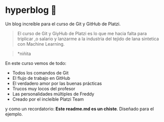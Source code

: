 # hyperblog 💚
Un blog increíble para el curso de Git y GitHub de Platzi.
>El curso de Git y GiyHub de Platzi es lo que me hacia falta para triplicar ,o salario y lanzarme a la industria del tejido de lana sintetica con Machine Learning.

>*niñita

En este curso vemos de todo:
* Todos los comandos de Git
* El flujo de trabajo en GitHub
* El verdadero amor por las buenas prácticas
* Trucos muy locos del profesor
* Las personalidades múltiples de Freddy
* Creado por el incleíble Platzi Team

y como un recordatorio: **Este readme.md es un chiste**. Diseñado para el ejemplo.
